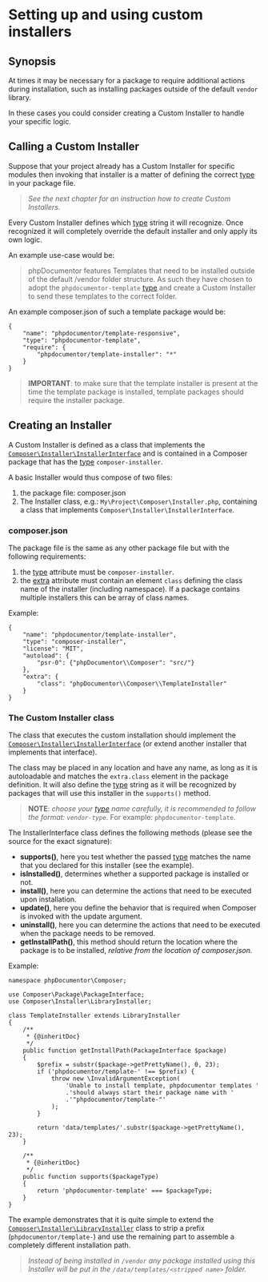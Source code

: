 <!--
    tagline: Modify the way certain types of packages are installed
-->

# Setting up and using custom installers

## Synopsis

At times it may be necessary for a package to require additional actions during
installation, such as installing packages outside of the default `vendor`
library.

In these cases you could consider creating a Custom Installer to handle your
specific logic.

## Calling a Custom Installer

Suppose that your project already has a Custom Installer for specific modules
then invoking that installer is a matter of defining the correct [type][1] in
your package file.

> _See the next chapter for an instruction how to create Custom Installers._

Every Custom Installer defines which [type][1] string it will recognize. Once
recognized it will completely override the default installer and only apply its
own logic.

An example use-case would be:

> phpDocumentor features Templates that need to be installed outside of the
> default /vendor folder structure. As such they have chosen to adopt the
> `phpdocumentor-template` [type][1] and create a Custom Installer to send
> these templates to the correct folder.

An example composer.json of such a template package would be:

    {
        "name": "phpdocumentor/template-responsive",
        "type": "phpdocumentor-template",
        "require": {
            "phpdocumentor/template-installer": "*"
        }
    }

> **IMPORTANT**: to make sure that the template installer is present at the
> time the template package is installed, template packages should require
> the installer package.

## Creating an Installer

A Custom Installer is defined as a class that implements the
[`Composer\Installer\InstallerInterface`][3] and is contained in a Composer
package that has the [type][1] `composer-installer`.

A basic Installer would thus compose of two files:

1. the package file: composer.json
2. The Installer class, e.g.: `My\Project\Composer\Installer.php`, containing a class that implements `Composer\Installer\InstallerInterface`.

### composer.json

The package file is the same as any other package file but with the following
requirements:

1. the [type][1] attribute must be `composer-installer`.
2. the [extra][2] attribute must contain an element `class` defining the
   class name of the installer (including namespace). If a package contains
   multiple installers this can be array of class names.

Example:

    {
        "name": "phpdocumentor/template-installer",
        "type": "composer-installer",
        "license": "MIT",
        "autoload": {
            "psr-0": {"phpDocumentor\\Composer": "src/"}
        },
        "extra": {
            "class": "phpDocumentor\\Composer\\TemplateInstaller"
        }
    }

### The Custom Installer class

The class that executes the custom installation should implement the
[`Composer\Installer\InstallerInterface`][3] (or extend another installer that
implements that interface).

The class may be placed in any location and have any name, as long as it is
autoloadable and matches the `extra.class` element in the package definition.
It will also define the [type][1] string as it will be recognized by packages
that will use this installer in the `supports()` method.

> **NOTE**: _choose your [type][1] name carefully, it is recommended to follow
> the format: `vendor-type`_. For example: `phpdocumentor-template`.

The InstallerInterface class defines the following methods (please see the
source for the exact signature):

* **supports()**, here you test whether the passed [type][1] matches the name
  that you declared for this installer (see the example).
* **isInstalled()**, determines whether a supported package is installed or not.
* **install()**, here you can determine the actions that need to be executed
  upon installation.
* **update()**, here you define the behavior that is required when Composer is
  invoked with the update argument.
* **uninstall()**, here you can determine the actions that need to be executed
  when the package needs to be removed.
* **getInstallPath()**, this method should return the location where the
  package is to be installed, _relative from the location of composer.json._

Example:

    namespace phpDocumentor\Composer;

    use Composer\Package\PackageInterface;
    use Composer\Installer\LibraryInstaller;

    class TemplateInstaller extends LibraryInstaller
    {
        /**
         * {@inheritDoc}
         */
        public function getInstallPath(PackageInterface $package)
        {
            $prefix = substr($package->getPrettyName(), 0, 23);
            if ('phpdocumentor/template-' !== $prefix) {
                throw new \InvalidArgumentException(
                    'Unable to install template, phpdocumentor templates '
                    .'should always start their package name with '
                    .'"phpdocumentor/template-"'
                );
            }

            return 'data/templates/'.substr($package->getPrettyName(), 23);
        }

        /**
         * {@inheritDoc}
         */
        public function supports($packageType)
        {
            return 'phpdocumentor-template' === $packageType;
        }
    }

The example demonstrates that it is quite simple to extend the
[`Composer\Installer\LibraryInstaller`][4] class to strip a prefix
(`phpdocumentor/template-`) and use the remaining part to assemble a completely
different installation path.

> _Instead of being installed in `/vendor` any package installed using this
> Installer will be put in the `/data/templates/<stripped name>` folder._

[1]: ../04-schema.md#type
[2]: ../04-schema.md#extra
[3]: https://github.com/composer/composer/blob/master/src/Composer/Installer/InstallerInterface.php
[4]: https://github.com/composer/composer/blob/master/src/Composer/Installer/LibraryInstaller.php
